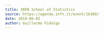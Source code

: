 ```yaml
---
title: INFN School of Statistics
source: https://agenda.infn.it/event/16360/
date: 2019-06-02
author: Guillermo Fidalgo
---
```

